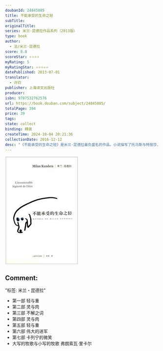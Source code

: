 ```yaml
---
doubanId: 24845885
title: 不能承受的生命之轻
subTitle: 
originalTitle: 
series: 米兰·昆德拉作品系列（2013版）
type: book
author: 
  - 法/米兰·昆德拉
score: 8.8
scoreStar: ⭐⭐⭐⭐
myRating: 5
myRatingStar: ⭐⭐⭐⭐⭐
datePublished: 2013-07-01
translator: 
  - 许钧
publisher: 上海译文出版社
producer: 
isbn: 9787532762576
url: https://book.douban.com/subject/24845885/
totalPage: 394
price: 39
tags: 
state: collect
binding: 精装
createTime: 2024-10-04 20:21:36
collectionDate: 2016-12-12
desc: "《不能承受的生命之轻》是米兰·昆德拉最负盛名的作品。小说描写了托马斯与特丽莎、萨丽娜之间的感情生活。但它不是一个男人和两个女人的三角性爱故事，它是一部哲理小说，小说从“永恒轮回”的讨论开始，把读者带入了对一系列问题的思考中，比如轻与重、灵与肉。其中既有隐喻式的哲学思考，也有人的悲欢离合的生命历程的展现。米兰·昆德拉（Milan Kundera, 1929- ），捷克小说家，生于捷克布尔诺市。父亲为钢琴家、音乐艺术学院的教授。生长于一个小国在他看来实在是一种优势，因为身处小国，“要么做一个可怜的、眼光狭窄的人”，要么成为一个广闻博识的“世界性的人”。童年时代，他便学过作曲，受过良好的音乐熏陶和教育。少年时代，开始广泛阅读世界文艺名著。青年时代，写过诗和剧本，画过画，搞过音乐并从事过电影教学。总之，用他自己的话说， “我曾在艺术领域里四处摸索，试图找到我的方向。”50年代初，他作为诗人登上文坛，出版过《人，一座广阔的花园》（1953）、《独白》（1957）以及《最后一个五月》等诗集。但诗歌创作显然不是他的长远追求。最后，当他在30岁左右写出第一个短篇小说后，他确信找到了自己的方向，从此走上了小说创作之路。1967年，他的第一部长篇小说《玩笑》在捷克出...(展开全部)米兰·昆德拉（Milan Kundera, 1929- ），捷克小说家，生于捷克布尔诺市。父亲为钢琴家、音乐艺术学院的教授。生长于一个小国在他看来实在是一种优势，因为身处小国，“要么做一个可怜的、眼光狭窄的人”，要么成为一个广闻博识的“世界性的人”。童年时代，他便学过作曲，受过良好的音乐熏陶和教育。少年时代，开始广泛阅读世界文艺名著。青年时代，写过诗和剧本，画过画，搞过音乐并从事过电影教学。总之，用他自己的话说， “我曾在艺术领域里四处摸索，试图找到我的方向。”50年代初，他作为诗人登上文坛，出版过《人，一座广阔的花园》（1953）、《独白》（1957）以及《最后一个五月》等诗集。但诗歌创作显然不是他的长远追求。最后，当他在30岁左右写出第一个短篇小说后，他确信找到了自己的方向，从此走上了小说创作之路。1967年，他的第一部长篇小说《玩笑》在捷克出版，获得巨大成功，连出三版，印数惊人，每次都在几天内售馨。作者在捷克当代文坛上的重要地位从此确定。但好景不长。1968年，苏联入侵捷克后，《玩笑》被列为禁书。昆德拉失去了在电影学院的职务。他的文学创作难以进行。在此情形下，他携妻子于1975年离开捷克，来到法国。移居法国后，他很快便成为法国读者最喜爱的外国作家之一。他的绝大多数作品，如《笑忘录》（1978）、《不能承受的存在之轻》（1984）、《不朽》（1990）等等都是首先在法国走红，然后才引起世界文坛的瞩目。他曾多次获得国际文学奖，并多次被提名为诺贝尔文学奖的候选人。除小说外，昆德拉还出版过三本论述小说艺术的文集，其中《小说的艺术》（1936）以及《被叛卖的遗嘱》（1993）在世界各地流传甚广。昆德拉善于以反讽手法，用幽默的语调描绘人类境况。他的作品表面轻松，实质沉重；表面随意，实质精致；表面通俗，实质深邃而又机智，充满了人生智慧。正因如此，在世界许多国家，一次又一次地掀起了“昆德拉热”。昆德拉原先一直用捷克语进行创作。但近年来，他开始尝试用法语写作，已出版了《缓慢》（1995）和《身份》（1997）两部小说。"
---
```


![image](99.Attachments/Files/s27141475.jpg)

Comment: 
---
"标签: 米兰・昆德拉"


  - 第一部 轻与重
  - 第二部 灵与肉
  - 第三部 不解之词
  - 第四部 灵与肉
  - 第五部 轻与重
  - 第六部 伟大的进军
  - 第七部 卡列宁的微笑
  - 大写的牧歌与小写的牧歌 弗朗索瓦·里卡尔
